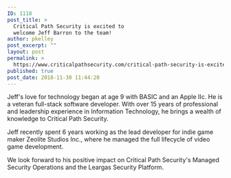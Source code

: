 ```yaml
---
ID: 1118
post_title: >
  Critical Path Security is excited to
  welcome Jeff Barron to the team!
author: pkelley
post_excerpt: ""
layout: post
permalink: >
  https://www.criticalpathsecurity.com/critical-path-security-is-excited-to-announce-jeff-barron-to-the-team/
published: true
post_date: 2018-11-30 11:44:20
---
```

Jeff's love for technology began at age 9 with BASIC and an Apple IIc. He is a veteran full-stack software developer. With over 15 years of professional and leadership experience in Information Technology, he brings a wealth of knowledge to Critical Path Security.

Jeff recently spent 6 years working as the lead developer for indie game maker Zeolite Studios Inc., where he managed the full lifecycle of video game development.

We look forward to his positive impact on Critical Path Security's Managed Security Operations and the Leargas Security Platform.